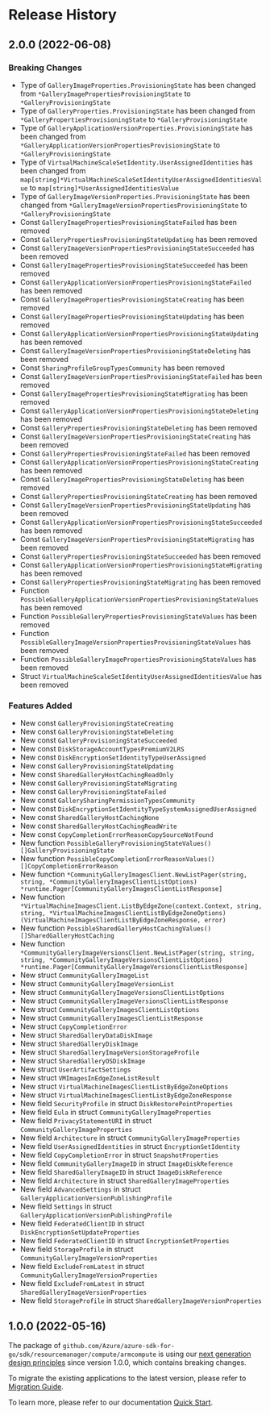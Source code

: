 # Release History

## 2.0.0 (2022-06-08)
### Breaking Changes

- Type of `GalleryImageProperties.ProvisioningState` has been changed from `*GalleryImagePropertiesProvisioningState` to `*GalleryProvisioningState`
- Type of `GalleryProperties.ProvisioningState` has been changed from `*GalleryPropertiesProvisioningState` to `*GalleryProvisioningState`
- Type of `GalleryApplicationVersionProperties.ProvisioningState` has been changed from `*GalleryApplicationVersionPropertiesProvisioningState` to `*GalleryProvisioningState`
- Type of `VirtualMachineScaleSetIdentity.UserAssignedIdentities` has been changed from `map[string]*VirtualMachineScaleSetIdentityUserAssignedIdentitiesValue` to `map[string]*UserAssignedIdentitiesValue`
- Type of `GalleryImageVersionProperties.ProvisioningState` has been changed from `*GalleryImageVersionPropertiesProvisioningState` to `*GalleryProvisioningState`
- Const `GalleryImagePropertiesProvisioningStateFailed` has been removed
- Const `GalleryPropertiesProvisioningStateUpdating` has been removed
- Const `GalleryImageVersionPropertiesProvisioningStateSucceeded` has been removed
- Const `GalleryImagePropertiesProvisioningStateSucceeded` has been removed
- Const `GalleryApplicationVersionPropertiesProvisioningStateFailed` has been removed
- Const `GalleryImagePropertiesProvisioningStateCreating` has been removed
- Const `GalleryImagePropertiesProvisioningStateUpdating` has been removed
- Const `GalleryApplicationVersionPropertiesProvisioningStateUpdating` has been removed
- Const `GalleryImageVersionPropertiesProvisioningStateDeleting` has been removed
- Const `SharingProfileGroupTypesCommunity` has been removed
- Const `GalleryImageVersionPropertiesProvisioningStateFailed` has been removed
- Const `GalleryImagePropertiesProvisioningStateMigrating` has been removed
- Const `GalleryApplicationVersionPropertiesProvisioningStateDeleting` has been removed
- Const `GalleryPropertiesProvisioningStateDeleting` has been removed
- Const `GalleryImageVersionPropertiesProvisioningStateCreating` has been removed
- Const `GalleryPropertiesProvisioningStateFailed` has been removed
- Const `GalleryApplicationVersionPropertiesProvisioningStateCreating` has been removed
- Const `GalleryImagePropertiesProvisioningStateDeleting` has been removed
- Const `GalleryPropertiesProvisioningStateCreating` has been removed
- Const `GalleryImageVersionPropertiesProvisioningStateUpdating` has been removed
- Const `GalleryApplicationVersionPropertiesProvisioningStateSucceeded` has been removed
- Const `GalleryImageVersionPropertiesProvisioningStateMigrating` has been removed
- Const `GalleryPropertiesProvisioningStateSucceeded` has been removed
- Const `GalleryApplicationVersionPropertiesProvisioningStateMigrating` has been removed
- Const `GalleryPropertiesProvisioningStateMigrating` has been removed
- Function `PossibleGalleryApplicationVersionPropertiesProvisioningStateValues` has been removed
- Function `PossibleGalleryPropertiesProvisioningStateValues` has been removed
- Function `PossibleGalleryImageVersionPropertiesProvisioningStateValues` has been removed
- Function `PossibleGalleryImagePropertiesProvisioningStateValues` has been removed
- Struct `VirtualMachineScaleSetIdentityUserAssignedIdentitiesValue` has been removed

### Features Added

- New const `GalleryProvisioningStateCreating`
- New const `GalleryProvisioningStateDeleting`
- New const `GalleryProvisioningStateSucceeded`
- New const `DiskStorageAccountTypesPremiumV2LRS`
- New const `DiskEncryptionSetIdentityTypeUserAssigned`
- New const `GalleryProvisioningStateUpdating`
- New const `SharedGalleryHostCachingReadOnly`
- New const `GalleryProvisioningStateMigrating`
- New const `GalleryProvisioningStateFailed`
- New const `GallerySharingPermissionTypesCommunity`
- New const `DiskEncryptionSetIdentityTypeSystemAssignedUserAssigned`
- New const `SharedGalleryHostCachingNone`
- New const `SharedGalleryHostCachingReadWrite`
- New const `CopyCompletionErrorReasonCopySourceNotFound`
- New function `PossibleGalleryProvisioningStateValues() []GalleryProvisioningState`
- New function `PossibleCopyCompletionErrorReasonValues() []CopyCompletionErrorReason`
- New function `*CommunityGalleryImagesClient.NewListPager(string, string, *CommunityGalleryImagesClientListOptions) *runtime.Pager[CommunityGalleryImagesClientListResponse]`
- New function `*VirtualMachineImagesClient.ListByEdgeZone(context.Context, string, string, *VirtualMachineImagesClientListByEdgeZoneOptions) (VirtualMachineImagesClientListByEdgeZoneResponse, error)`
- New function `PossibleSharedGalleryHostCachingValues() []SharedGalleryHostCaching`
- New function `*CommunityGalleryImageVersionsClient.NewListPager(string, string, string, *CommunityGalleryImageVersionsClientListOptions) *runtime.Pager[CommunityGalleryImageVersionsClientListResponse]`
- New struct `CommunityGalleryImageList`
- New struct `CommunityGalleryImageVersionList`
- New struct `CommunityGalleryImageVersionsClientListOptions`
- New struct `CommunityGalleryImageVersionsClientListResponse`
- New struct `CommunityGalleryImagesClientListOptions`
- New struct `CommunityGalleryImagesClientListResponse`
- New struct `CopyCompletionError`
- New struct `SharedGalleryDataDiskImage`
- New struct `SharedGalleryDiskImage`
- New struct `SharedGalleryImageVersionStorageProfile`
- New struct `SharedGalleryOSDiskImage`
- New struct `UserArtifactSettings`
- New struct `VMImagesInEdgeZoneListResult`
- New struct `VirtualMachineImagesClientListByEdgeZoneOptions`
- New struct `VirtualMachineImagesClientListByEdgeZoneResponse`
- New field `SecurityProfile` in struct `DiskRestorePointProperties`
- New field `Eula` in struct `CommunityGalleryImageProperties`
- New field `PrivacyStatementURI` in struct `CommunityGalleryImageProperties`
- New field `Architecture` in struct `CommunityGalleryImageProperties`
- New field `UserAssignedIdentities` in struct `EncryptionSetIdentity`
- New field `CopyCompletionError` in struct `SnapshotProperties`
- New field `CommunityGalleryImageID` in struct `ImageDiskReference`
- New field `SharedGalleryImageID` in struct `ImageDiskReference`
- New field `Architecture` in struct `SharedGalleryImageProperties`
- New field `AdvancedSettings` in struct `GalleryApplicationVersionPublishingProfile`
- New field `Settings` in struct `GalleryApplicationVersionPublishingProfile`
- New field `FederatedClientID` in struct `DiskEncryptionSetUpdateProperties`
- New field `FederatedClientID` in struct `EncryptionSetProperties`
- New field `StorageProfile` in struct `CommunityGalleryImageVersionProperties`
- New field `ExcludeFromLatest` in struct `CommunityGalleryImageVersionProperties`
- New field `ExcludeFromLatest` in struct `SharedGalleryImageVersionProperties`
- New field `StorageProfile` in struct `SharedGalleryImageVersionProperties`


## 1.0.0 (2022-05-16)

The package of `github.com/Azure/azure-sdk-for-go/sdk/resourcemanager/compute/armcompute` is using our [next generation design principles](https://azure.github.io/azure-sdk/general_introduction.html) since version 1.0.0, which contains breaking changes.

To migrate the existing applications to the latest version, please refer to [Migration Guide](https://aka.ms/azsdk/go/mgmt/migration).

To learn more, please refer to our documentation [Quick Start](https://aka.ms/azsdk/go/mgmt).